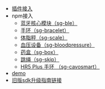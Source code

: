 - [插件接入](/dev-miniprogram/bluetooth/plugin)
- npm接入
   - [蓝牙核心模块（sg-ble）](dev-miniprogram/bluetooth/npm/ble)
   - [手环（sg-bracelet）](dev-miniprogram/bluetooth/npm/bracelet)
   - [体脂秤（sg-scale）](dev-miniprogram/bluetooth/npm/scale)
   - [血压设备（sg-bloodpressure）](dev-miniprogram/bluetooth/npm/bloodpressure)
   - [药盒（sg-box）](dev-miniprogram/bluetooth/npm/box)
   - [跳绳（sg-skip）](dev-miniprogram/bluetooth/npm/skip)
   - [HR5 Plus 手环 （sg-cavosmart）](dev-miniprogram/bluetooth/npm/cavosmart)
- [demo](/dev-miniprogram/bluetooth/demo)
- [旧版sdk升级指南](dev-miniprogram/bluetooth/oldsdkupdate)[链接]()

